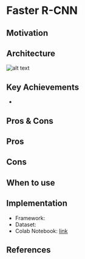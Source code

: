 
# Faster R-CNN

## Motivation

## Architecture
![alt text](https://github.com/khchu93/NoteImage/blob/main/fasterRCNN.jpg?raw=true) <br>

## Key Achievements
- 

## Pros & Cons

Pros
- 

Cons
- 

## When to use

## Implementation
- Framework: 
- Dataset: 
- Colab Notebook: [link]()

<!--
## Results
Training

Validation

Examples:
-->

## References
